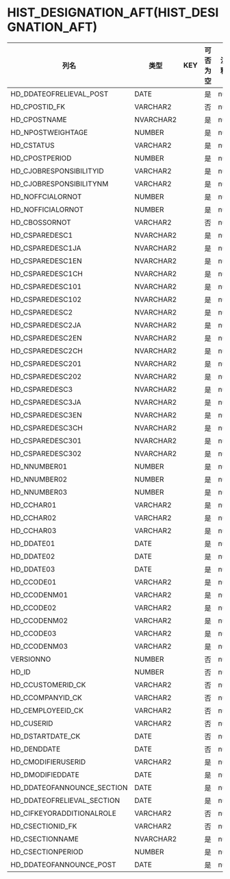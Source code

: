 # HIST_DESIGNATION_AFT(HIST_DESIGNATION_AFT)
| 列名   | 类型   | KEY  | 可否为空 | 注释   |
| ---- | ---- | ---- | ---- | ---- |
|HD_DDATEOFRELIEVAL_POST|DATE||是|null|
|HD_CPOSTID_FK|VARCHAR2||否|null|
|HD_CPOSTNAME|NVARCHAR2||是|null|
|HD_NPOSTWEIGHTAGE|NUMBER||是|null|
|HD_CSTATUS|VARCHAR2||是|null|
|HD_CPOSTPERIOD|NUMBER||是|null|
|HD_CJOBRESPONSIBILITYID|VARCHAR2||是|null|
|HD_CJOBRESPONSIBILITYNM|VARCHAR2||是|null|
|HD_NOFFCIALORNOT|NUMBER||是|null|
|HD_NOFFICIALORNOT|NUMBER||是|null|
|HD_CBOSSORNOT|VARCHAR2||否|null|
|HD_CSPAREDESC1|NVARCHAR2||是|null|
|HD_CSPAREDESC1JA|NVARCHAR2||是|null|
|HD_CSPAREDESC1EN|NVARCHAR2||是|null|
|HD_CSPAREDESC1CH|NVARCHAR2||是|null|
|HD_CSPAREDESC101|NVARCHAR2||是|null|
|HD_CSPAREDESC102|NVARCHAR2||是|null|
|HD_CSPAREDESC2|NVARCHAR2||是|null|
|HD_CSPAREDESC2JA|NVARCHAR2||是|null|
|HD_CSPAREDESC2EN|NVARCHAR2||是|null|
|HD_CSPAREDESC2CH|NVARCHAR2||是|null|
|HD_CSPAREDESC201|NVARCHAR2||是|null|
|HD_CSPAREDESC202|NVARCHAR2||是|null|
|HD_CSPAREDESC3|NVARCHAR2||是|null|
|HD_CSPAREDESC3JA|NVARCHAR2||是|null|
|HD_CSPAREDESC3EN|NVARCHAR2||是|null|
|HD_CSPAREDESC3CH|NVARCHAR2||是|null|
|HD_CSPAREDESC301|NVARCHAR2||是|null|
|HD_CSPAREDESC302|NVARCHAR2||是|null|
|HD_NNUMBER01|NUMBER||是|null|
|HD_NNUMBER02|NUMBER||是|null|
|HD_NNUMBER03|NUMBER||是|null|
|HD_CCHAR01|VARCHAR2||是|null|
|HD_CCHAR02|VARCHAR2||是|null|
|HD_CCHAR03|VARCHAR2||是|null|
|HD_DDATE01|DATE||是|null|
|HD_DDATE02|DATE||是|null|
|HD_DDATE03|DATE||是|null|
|HD_CCODE01|VARCHAR2||是|null|
|HD_CCODENM01|VARCHAR2||是|null|
|HD_CCODE02|VARCHAR2||是|null|
|HD_CCODENM02|VARCHAR2||是|null|
|HD_CCODE03|VARCHAR2||是|null|
|HD_CCODENM03|VARCHAR2||是|null|
|VERSIONNO|NUMBER||否|null|
|HD_ID|NUMBER||否|null|
|HD_CCUSTOMERID_CK|VARCHAR2||否|null|
|HD_CCOMPANYID_CK|VARCHAR2||否|null|
|HD_CEMPLOYEEID_CK|VARCHAR2||否|null|
|HD_CUSERID|VARCHAR2||否|null|
|HD_DSTARTDATE_CK|DATE||否|null|
|HD_DENDDATE|DATE||否|null|
|HD_CMODIFIERUSERID|VARCHAR2||是|null|
|HD_DMODIFIEDDATE|DATE||是|null|
|HD_DDATEOFANNOUNCE_SECTION|DATE||是|null|
|HD_DDATEOFRELIEVAL_SECTION|DATE||是|null|
|HD_CIFKEYORADDITIONALROLE|VARCHAR2||否|null|
|HD_CSECTIONID_FK|VARCHAR2||否|null|
|HD_CSECTIONNAME|NVARCHAR2||是|null|
|HD_CSECTIONPERIOD|NUMBER||是|null|
|HD_DDATEOFANNOUNCE_POST|DATE||是|null|
